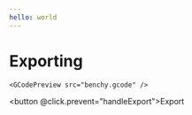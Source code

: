 ```yaml
---
hello: world
---
```


<script setup>
import { ref, onMounted } from 'vue';
import { STLExporter } from 'three/addons/exporters/STLExporter.js';

  const preview = ref();
let link;

onMounted(() => {
  console.log('onmounted')

link= document.createElement( 'a' );
      link.style.display = 'none';
      document.body.appendChild( link );
});

function handleExport(e) {
  console.log('exporting...');

  // Instantiate an exporter
  const exporter = new STLExporter();

  // Configure export options
  const options = { binary: true }

  // Parse the input and generate the STL encoded output
  const mesh =  preview.value.getModel();
  console.log(mesh)
  const result = exporter.parse(mesh, options );

  const file = 'model.stl';
  if (options.binary) {
    saveArrayBuffer(result, file )
  }
  else {
    saveString(result, file)
  }
}

function save( blob, filename ) {
  link.href = URL.createObjectURL( blob );
  link.download = filename;
  link.click();
}

function saveString( text, filename ) {
  save( new Blob( [ text ], { type: 'text/plain' } ), filename );
}

function saveArrayBuffer( buffer, filename ) {
  save( new Blob( [ buffer ], { type: 'application/octet-stream' } ), filename );
}
</script>

# Exporting

```
<GCodePreview src="benchy.gcode" />
```

<GCodePreview ref="preview" src="benchy.gcode" />

<button @click.prevent="handleExport">Export</button>
<style module>
</style>
